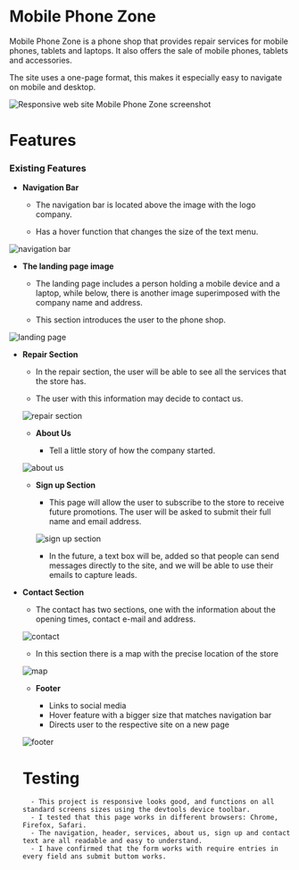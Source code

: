 # Mobile Phone Zone

Mobile Phone Zone is a phone shop that provides repair services for mobile phones, tablets and laptops. It also offers the sale of mobile phones, tablets and accessories.

The site uses a one-page format, this makes it especially easy to navigate on mobile and desktop.

![Responsive web site Mobile Phone Zone screenshot](https://user-images.githubusercontent.com/60697190/153785760-82459b18-ee81-4dd4-ac98-8d333a7d788f.jpg)

# Features

### Existing Features

- __Navigation Bar__

    - The navigation bar is located above the image with the logo company.

    - Has a hover function that changes the size of the text menu.

![navigation bar](https://user-images.githubusercontent.com/60697190/153879326-c85fadfb-c938-4cc4-80d9-6a6eeb6b9a66.png)

- __The landing page image__

    - The landing page includes a person holding a mobile device and a laptop, while below, there is another image superimposed with the company name and address. 

    - This section introduces the user to the phone shop.

![landing page](https://user-images.githubusercontent.com/60697190/153881622-f1dd8d4e-71f0-474f-8ff0-184678cd28a7.png)

- __Repair Section__

    - In the repair section, the user will be able to see all the services that the store has.

    - The user with this information may decide to contact us.

  ![repair section](https://user-images.githubusercontent.com/60697190/153884948-99b6bf20-71bb-4571-b3c0-80b1e06bdf1a.png)

  - __About Us__

     - Tell a little story of how the company started.

  ![about us](https://user-images.githubusercontent.com/60697190/153885683-085fed14-dd75-495a-9cfb-2bf1f0dcc72e.png)

  - __Sign up Section__

    - This page will allow the user to subscribe to the store to receive future promotions. The user will be asked to submit their full name and email address.

    ![sign up section](https://user-images.githubusercontent.com/60697190/153896002-6dbf5133-ed0f-4f59-8a6b-16feba726b2e.png)

    - In the future, a text box will be, added so that people can send messages directly to the site, and we will be able to use their emails to capture leads.

- __Contact Section__

    - The contact has two sections, one with the information about the opening times, contact e-mail and address.

    ![contact](https://user-images.githubusercontent.com/60697190/153899303-c785f8d0-47f2-4275-b500-322e5e80023e.png)

    - In this section there is a map with the precise location of the store

    ![map](https://user-images.githubusercontent.com/60697190/153899548-000ed287-7eaf-4b45-93af-b63736210aac.png)

    - __Footer__

        - Links to social media
        - Hover feature with a bigger size that matches navigation bar
        - Directs user to the respective site on a new page

    ![footer](https://user-images.githubusercontent.com/60697190/153901739-83eae002-0441-4255-b20b-7347b4a054ba.png)

    # Testing

        - This project is responsive looks good, and functions on all standard screens sizes using the devtools device toolbar.
        - I tested that this page works in different browsers: Chrome, Firefox, Safari.
        - The navigation, header, services, about us, sign up and contact text are all readable and easy to understand.
        - I have confirmed that the form works with require entries in every field ans submit buttom works.
    

    